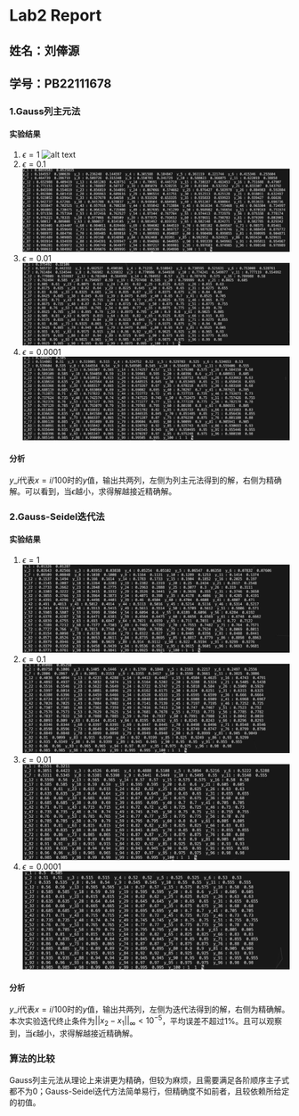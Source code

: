 # Lab2 Report
## 姓名：刘俸源
## 学号：PB22111678


### 1.Gauss列主元法
#### 实验结果
1. $\epsilon=1$
   ![alt text](image.png)
2. $\epsilon=0.1$
   ![alt text](image-1.png)
3. $\epsilon=0.01$
   ![alt text](image-2.png)
4. $\epsilon=0.0001$
   ![alt text](image-3.png)
#### 分析
$y\_i$代表$x=i/100$时的$y$值，输出共两列，左侧为列主元法得到的解，右侧为精确解。可以看到，当$\epsilon$越小，求得解越接近精确解。
### 2.Gauss-Seidel迭代法
#### 实验结果
1. $\epsilon=1$
   ![alt text](image-4.png)
2. $\epsilon=0.1$
   ![alt text](image-5.png)
3. $\epsilon=0.01$
   ![alt text](image-6.png)
4. $\epsilon=0.0001$
   ![alt text](image-7.png)
#### 分析
$y\_i$代表$x=i/100$时的$y$值，输出共两列，左侧为迭代法得到的解，右侧为精确解。本次实验迭代终止条件为$||x_2-x_1||_{\infty}<10^{-5}$，平均误差不超过1\%。且可以观察到，当$\epsilon$越小，求得解越接近精确解。
### 算法的比较
Gauss列主元法从理论上来讲更为精确，但较为麻烦，且需要满足各阶顺序主子式都不为0；Gauss-Seidel迭代方法简单易行，但精确度不如前者，且较依赖所给定的初值。
